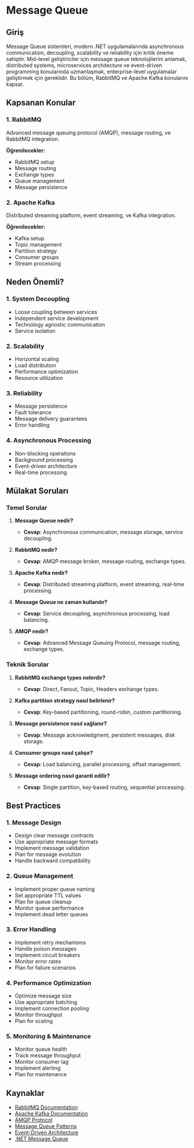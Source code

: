 # Message Queue

## Giriş

Message Queue sistemleri, modern .NET uygulamalarında asynchronous communication, decoupling, scalability ve reliability için kritik öneme sahiptir. Mid-level geliştiriciler için message queue teknolojilerini anlamak, distributed systems, microservices architecture ve event-driven programming konularında uzmanlaşmak, enterprise-level uygulamalar geliştirmek için gereklidir. Bu bölüm, RabbitMQ ve Apache Kafka konularını kapsar.

## Kapsanan Konular

### 1. RabbitMQ
Advanced message queuing protocol (AMQP), message routing, ve RabbitMQ integration.

**Öğrenilecekler:**
- RabbitMQ setup
- Message routing
- Exchange types
- Queue management
- Message persistence

### 2. Apache Kafka
Distributed streaming platform, event streaming, ve Kafka integration.

**Öğrenilecekler:**
- Kafka setup
- Topic management
- Partition strategy
- Consumer groups
- Stream processing

## Neden Önemli?

### 1. **System Decoupling**
- Loose coupling between services
- Independent service development
- Technology agnostic communication
- Service isolation

### 2. **Scalability**
- Horizontal scaling
- Load distribution
- Performance optimization
- Resource utilization

### 3. **Reliability**
- Message persistence
- Fault tolerance
- Message delivery guarantees
- Error handling

### 4. **Asynchronous Processing**
- Non-blocking operations
- Background processing
- Event-driven architecture
- Real-time processing

## Mülakat Soruları

### Temel Sorular

1. **Message Queue nedir?**
   - **Cevap**: Asynchronous communication, message storage, service decoupling.

2. **RabbitMQ nedir?**
   - **Cevap**: AMQP message broker, message routing, exchange types.

3. **Apache Kafka nedir?**
   - **Cevap**: Distributed streaming platform, event streaming, real-time processing.

4. **Message Queue ne zaman kullanılır?**
   - **Cevap**: Service decoupling, asynchronous processing, load balancing.

5. **AMQP nedir?**
   - **Cevap**: Advanced Message Queuing Protocol, message routing, exchange types.

### Teknik Sorular

1. **RabbitMQ exchange types nelerdir?**
   - **Cevap**: Direct, Fanout, Topic, Headers exchange types.

2. **Kafka partition strategy nasıl belirlenir?**
   - **Cevap**: Key-based partitioning, round-robin, custom partitioning.

3. **Message persistence nasıl sağlanır?**
   - **Cevap**: Message acknowledgment, persistent messages, disk storage.

4. **Consumer groups nasıl çalışır?**
   - **Cevap**: Load balancing, parallel processing, offset management.

5. **Message ordering nasıl garanti edilir?**
   - **Cevap**: Single partition, key-based routing, sequential processing.

## Best Practices

### 1. **Message Design**
- Design clear message contracts
- Use appropriate message formats
- Implement message validation
- Plan for message evolution
- Handle backward compatibility

### 2. **Queue Management**
- Implement proper queue naming
- Set appropriate TTL values
- Plan for queue cleanup
- Monitor queue performance
- Implement dead letter queues

### 3. **Error Handling**
- Implement retry mechanisms
- Handle poison messages
- Implement circuit breakers
- Monitor error rates
- Plan for failure scenarios

### 4. **Performance Optimization**
- Optimize message size
- Use appropriate batching
- Implement connection pooling
- Monitor throughput
- Plan for scaling

### 5. **Monitoring & Maintenance**
- Monitor queue health
- Track message throughput
- Monitor consumer lag
- Implement alerting
- Plan for maintenance

## Kaynaklar

- [RabbitMQ Documentation](https://www.rabbitmq.com/documentation.html)
- [Apache Kafka Documentation](https://kafka.apache.org/documentation/)
- [AMQP Protocol](https://www.amqp.org/)
- [Message Queue Patterns](https://docs.microsoft.com/en-us/azure/architecture/patterns/queue-based-load-leveling)
- [Event-Driven Architecture](https://docs.microsoft.com/en-us/azure/architecture/guide/architecture-styles/event-driven)
- [.NET Message Queue](https://docs.microsoft.com/en-us/dotnet/standard/microservices-architecture/multi-container-microservice-net-applications/rabbitmq-event-bus-development-test-environment) 